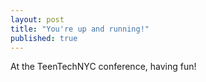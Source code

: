 ```yaml
---
layout: post
title: "You're up and running!"
published: true
---
```


At the TeenTechNYC conference, having fun!